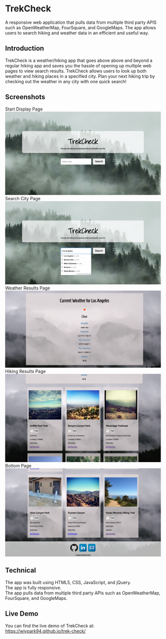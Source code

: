 # TrekCheck

A responsive web application that pulls data from multiple third party APIS such as OpenWeatherMap, FourSquare, and GoogleMaps. The app allows users to search hiking and weather data in an efficient and useful way. 

## Introduction
TrekCheck is a weather/hiking app that goes above above and beyond a regular hiking app and saves you the hassle of opening up multiple web pages to view search results. TrekCheck allows users to look up both weather and hiking places in a specified city. Plan your next hiking trip by checking out the weather in any city with one quick search!

## Screenshots
Start Display Page
<img src="readme-images/trek-check-1-start.png">
Search City Page
<img src="readme-images/trek-check-2-search.png">
Weather Results Page
<img src="readme-images/trek-check-3-weather.png">
Hiking Results Page
<img src="readme-images/trek-check-4-hike.png">
Bottom Page
<img src="readme-images/trek-check-5-bottom.png">

## Technical
The app was built using HTML5, CSS, JavaScript, and jQuery. </br>
The app is fully responsive. </br>
The app pulls data from multiple third party APIs such as OpenWeatherMap, FourSquare, and GoogleMaps.

## Live Demo
You can find the live demo of TrekCheck at:</br>
https://wjypark94.github.io/trek-check/
